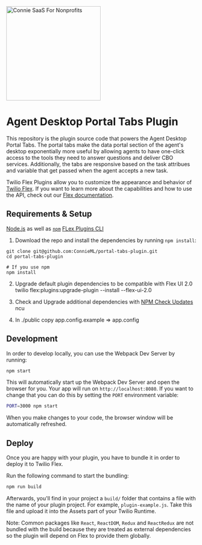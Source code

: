 <a  href="https://www.connieconnect.com">
<img  src="https://i.postimg.cc/MGd7M6Cp/connie-logo-white-thin-deja-Vu-Sans.png"  alt="Connie SaaS For Nonprofits"  width="250"  />
</a>

# Agent Desktop Portal Tabs Plugin
This repository is the plugin source code that powers the Agent Desktop Portal Tabs. The portal tabs make the data portal section of the agent's desktop exponentially more useful by allowing agents to have one-click access to the tools they need to answer questions and deliver CBO services. Additionally, the tabs are responsive based on the task attribues and variable that get passed when the agent accepts a new task. 

Twilio Flex Plugins allow you to customize the appearance and behavior of [Twilio Flex](https://www.twilio.com/flex). If you want to learn more about the capabilities and how to use the API, check out our [Flex documentation](https://www.twilio.com/docs/flex).

## Requirements & Setup

[Node.js](https://nodejs.org) as well as [`npm`](https://npmjs.com)
[FLex Plugins CLI](https://www.twilio.com/docs/flex/developer/plugins/cli/install)


1. Download the repo and install the dependencies by running `npm install`:

``` SSH
git clone git@github.com:ConnieML/portal-tabs-plugin.git
cd portal-tabs-plugin

# If you use npm
npm install
```
2.  Upgrade default plugin dependencies to be compatible with Flex UI 2.0 
    twilio flex:plugins:upgrade-plugin --install --flex-ui-2.0

3. Check and Upgrade additional dependencies with [NPM Check Updates](https://www.npmjs.com/package/npm-check-updates)
    ncu

4. In ./public copy app.config.example => app.config

## Development

In order to develop locally, you can use the Webpack Dev Server by running:

```bash
npm start
```

This will automatically start up the Webpack Dev Server and open the browser for you. Your app will run on `http://localhost:8080`. If you want to change that you can do this by setting the `PORT` environment variable:

```bash
PORT=3000 npm start
```

When you make changes to your code, the browser window will be automatically refreshed.

## Deploy

Once you are happy with your plugin, you have to bundle it in order to deploy it to Twilio Flex.

Run the following command to start the bundling:

```bash
npm run build
```

Afterwards, you'll find in your project a `build/` folder that contains a file with the name of your plugin project. For example, `plugin-example.js`. Take this file and upload it into the Assets part of your Twilio Runtime.

Note: Common packages like `React`, `ReactDOM`, `Redux` and `ReactRedux` are not bundled with the build because they are treated as external dependencies so the plugin will depend on Flex to provide them globally.
